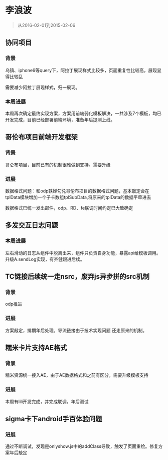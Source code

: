 # 李浪波

> 从2016-02-01到2015-02-06

## 协同项目

### 背景

乌镇、iphone6等query下，阿拉丁展现样式比较多，页面重复性比较高，展现显得比较乱

需要减少阿拉丁展现样式，归一展现。

### 本周进展

本周再次确定最终实现方案，方案用前端弱化模板解决，一共涉及7个模板，均已开发完成，目前已经部署前端环境，准备年后提测上线。

## 哥伦布项目前端开发框架

### 背景

哥仑布项目，目前已有的机制很难做到支持。需要升级

### 进展

数据格式问题：和odp轶婵勾兑哥伦布项目的数据格式问题，基本敲定会在tplData模块增加一个子卡数组tplSubData,将原来的tplData的数据平牵进去

数据格式已统一发出邮件，odp、RD、fe联调时间约定已大致确定


## 多发交互日志问题

### 本周进展

左右滑动的日志从组件中脱离出来，组件只负责自身功能，暴露api给模板调用。升级A.sendLog实现，有齐健跟进后续。

## TC链接后续统一走nsrc，废弃js异步拼的src机制

### 背景

odp推进

### 进展

方案敲定，排期年后处理。导流链接由于技术实现问题 还走原来的机制。

## 糯米卡片支持AE格式

### 背景

糯米资源统一接入AE，由于AE数据格式和之前有区分，需要升级模板支持

### 进展

本周有lili开发完成，并完成联调，年后测试

## sigma卡下android手百体验问题

### 进展

通过不断调试，发现是onlyshow.js中的addClass导致，触发了页面重绘。修复方案年后敲定